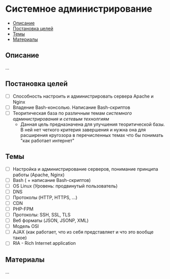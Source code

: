 # Системное администрирование #

- [Описание](#Описание)
- [Постановка целей](#Постановка-целей)
- [Темы](#Темы)
- [Материалы](#Материалы)

## Описание ##
...

## Постановка целей ##
- [ ] Способность настроить и администрировать сервера Apache и Nginx
- [ ] Владение Bash-консолью. Написание Bash-скриптов
- [ ] Теоритическая база по различным темам *системного администрирования* и *сетевым технолгиям*  
    - Данная цель предназначена для улучшения теоритической базы. В ней нет четкого критерия завершения и нужна она для расширения кругозора в перечисленных темах что бы понимать "как работает интернет"

## Темы ##
- [ ] Настройка и администрирование серверов, понимание принципа работы (Apache, Nginx)
- [ ] Bash ( + написание Bash-скриптов)
- [ ] OS Linux (Уровень: продвинутый пользователь)
- [ ] DNS
- [ ] Протоколы (HTTP, HTTPS, ...)
- [ ] CDN
- [ ] PHP-FPM
- [ ] Протоколы: SSH, SSL, TLS
- [ ] Веб форматы (JSON, JSONP, XML)
- [ ] Модель OSI
- [ ] AJAX (как работает, что из себя представляет и что это вообще такое)
- [ ] RIA - Rich Internet application

## Материалы ##
...
